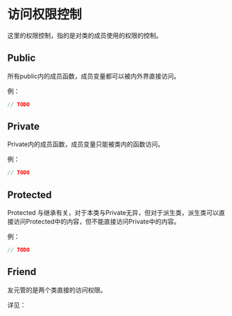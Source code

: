 # 访问权限控制

这里的权限控制，指的是对类的成员使用的权限的控制。

## Public

所有public内的成员函数，成员变量都可以被内外界直接访问。

例：

```c++
// TODO
```



## Private

Private内的成员函数，成员变量只能被类内的函数访问。

例：

```c++
// TODO
```



## Protected

Protected 与继承有关，对于本类与Private无异，但对于派生类，派生类可以直接访问Protected中的内容，但不能直接访问Private中的内容。

例：

```c++
// TODO
```



## Friend

友元管的是两个类直接的访问权限。

详见：